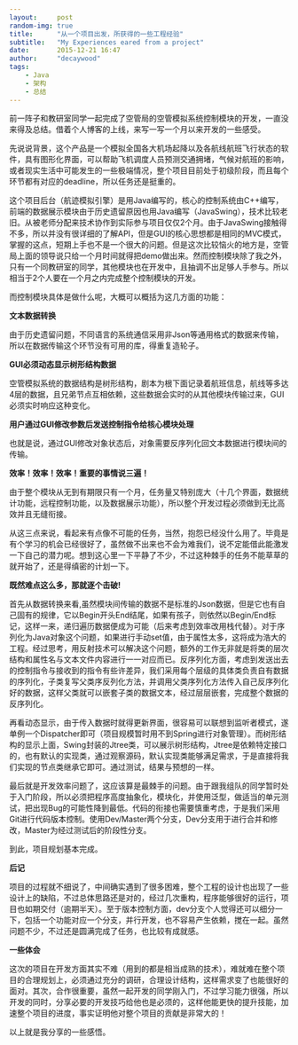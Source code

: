 ```yaml
---
layout:     post
random-img: true
title:      "从一个项目出发，所获得的一些工程经验"
subtitle:   "My Experiences eared from a project"
date:       2015-12-21 16:47
author:     "decaywood"
tags:
    - Java
    - 架构
    - 总结
---
```



前一阵子和教研室同学一起完成了空管局的空管模拟系统控制模块的开发，一直没来得及总结。借着个人博客的上线，来写一写一个月以来开发的一些感受。

先说说背景，这个产品是一个模拟全国各大机场起降以及各航线航班飞行状态的软件，具有图形化界面，可以帮助飞机调度人员预测交通拥堵，气候对航班的影响，或者现实生活中可能发生的一些极端情况，整个项目目前处于初级阶段，而且每个环节都有对应的deadline，所以任务还是挺重的。

这个项目后台（航迹模拟引擎）是用Java编写的，核心的控制系统由C++编写，前端的数据展示模块由于历史遗留原因也用Java编写（JavaSwing），技术比较老旧。从被老师分配来技术协作到实际参与项目仅仅2个月。由于JavaSwing接触得不多，所以并没有很详细的了解API，但是GUI的核心思想都是相同的MVC模式，掌握的这点，短期上手也不是一个很大的问题。但是这次比较恼火的地方是，空管局上面的领导说只给一个月时间就得把demo做出来。然而控制模块除了我之外，只有一个同教研室的同学，其他模块也在开发中，且抽调不出足够人手参与。所以相当于2个人要在一个月之内完成整个控制模块的开发。

而控制模块具体是做什么呢，大概可以概括为这几方面的功能：

**文本数据转换**

由于历史遗留问题，不同语言的系统通信采用非Json等通用格式的数据来传输，所以在数据传输这个环节没有可用的库，得重复造轮子。

**GUI必须动态显示树形结构数据**

空管模拟系统的数据结构是树形结构，剧本为根下面记录着航班信息，航线等多达4层的数据，且兄弟节点互相依赖，这些数据会实时的从其他模块传输过来，GUI必须实时响应这种变化。

**用户通过GUI修改参数后发送控制指令给核心模块处理**

也就是说，通过GUI修改对象状态后，对象需要反序列化回文本数据进行模块间的传输。

**效率！效率！效率！重要的事情说三遍！**

由于整个模块从无到有期限只有一个月，任务量又特别庞大（十几个界面，数据统计功能，远程控制功能，以及数据展示功能），所以整个开发过程必须做到无比高效并且无缝衔接。


从这三点来说，看起来有点像不可能的任务，当然，抱怨已经没什么用了。毕竟是有个学习的机会已经很好了，虽然做不出来也不会为难我们，说不定能借此能激发一下自己的潜力呢。想到这心里一下平静了不少，不过这种棘手的任务不能草草的就开始了，还是得缜密的计划一下。

**既然难点这么多，那就逐个击破!**

首先从数据转换来看,虽然模块间传输的数据不是标准的Json数据，但是它也有自己固有的规律，它以Begin开头End结尾，如果有孩子，则依然以Begin/End标记，这样一来，递归遍历数据便成为可能（后来考虑到效率改用栈代替）。对于序列化为Java对象这个问题，如果进行手动set值，由于属性太多，这将成为浩大的工程。经过思考，用反射技术可以解决这个问题，额外的工作无非就是将类的层次结构和属性名与文本文件内容进行一一对应而已。反序列化方面，考虑到发送出去的控制指令与接收到的指令有些许差异，我们采用每个层级的具体类负责自有数据的序列化，子类复写父类序反列化方法，并调用父类序列化方法传入自己反序列化好的数据，这样父类就可以嵌套子类的数据文本，经过层层嵌套，完成整个数据的反序列化。

再看动态显示，由于传入数据时就得更新界面，很容易可以联想到监听者模式，遂单例一个Dispatcher即可（项目规模暂时用不到Spring进行对象管理）。而树形结构的显示上面，Swing封装的Jtree类，可以展示树形结构，Jtree是依赖特定接口的，也有默认的实现类，通过观察源码，默认实现类能够满足需求，于是直接将我们实现的节点类继承它即可。通过测试，结果与预想的一样。

最后就是开发效率问题了，这应该算是最棘手的问题。由于跟我组队的同学暂时处于入门阶段，所以必须把程序高度抽象化，模块化，并使用泛型，做适当的单元测试，把出现Bug的可能性降到最低。代码的衔接也需要慎重考虑，于是我们采用Git进行代码版本控制。使用Dev/Master两个分支，Dev分支用于进行合并和修改，Master为经过测试后的阶段性分支。

到此，项目规划基本完成。

**后记**

项目的过程就不细说了，中间确实遇到了很多困难，整个工程的设计也出现了一些设计上的缺陷，不过总体思路还是对的，经过几次重构，程序能够很好的运行，项目也如期交付（逾期半天）。至于版本控制方面，dev分支个人觉得还可以细分一下，包括一个功能对应一个分支，并行开发，也不容易产生依赖，搅在一起。虽然问题不少，不过还是圆满完成了任务，也比较有成就感。

**一些体会**

这次的项目在开发方面其实不难（用到的都是相当成熟的技术），难就难在整个项目的合理规划上，必须通过充分的调研，合理设计结构，这样需求变了也能很好的面对。其次，合作很重要，虽然一起开发的同学刚入门，不过学习能力很强，所以开发的同时，分享必要的开发技巧给他也是必须的，这样他能更快的提升技能，加速整个项目的进度，事实证明他对整个项目的贡献是非常大的！

以上就是我分享的一些感悟。
